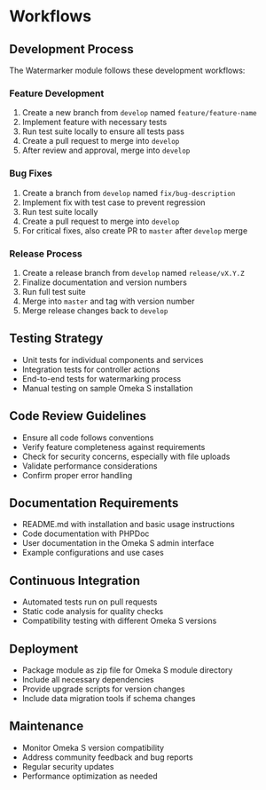 # Workflows

## Development Process
The Watermarker module follows these development workflows:

### Feature Development
1. Create a new branch from `develop` named `feature/feature-name`
2. Implement feature with necessary tests
3. Run test suite locally to ensure all tests pass
4. Create a pull request to merge into `develop`
5. After review and approval, merge into `develop`

### Bug Fixes
1. Create a branch from `develop` named `fix/bug-description`
2. Implement fix with test case to prevent regression
3. Run test suite locally
4. Create a pull request to merge into `develop`
5. For critical fixes, also create PR to `master` after `develop` merge

### Release Process
1. Create a release branch from `develop` named `release/vX.Y.Z`
2. Finalize documentation and version numbers
3. Run full test suite
4. Merge into `master` and tag with version number
5. Merge release changes back to `develop`

## Testing Strategy
- Unit tests for individual components and services
- Integration tests for controller actions
- End-to-end tests for watermarking process
- Manual testing on sample Omeka S installation

## Code Review Guidelines
- Ensure all code follows conventions
- Verify feature completeness against requirements
- Check for security concerns, especially with file uploads
- Validate performance considerations
- Confirm proper error handling

## Documentation Requirements
- README.md with installation and basic usage instructions
- Code documentation with PHPDoc
- User documentation in the Omeka S admin interface
- Example configurations and use cases

## Continuous Integration
- Automated tests run on pull requests
- Static code analysis for quality checks
- Compatibility testing with different Omeka S versions

## Deployment
- Package module as zip file for Omeka S module directory
- Include all necessary dependencies
- Provide upgrade scripts for version changes
- Include data migration tools if schema changes

## Maintenance
- Monitor Omeka S version compatibility
- Address community feedback and bug reports
- Regular security updates
- Performance optimization as needed
